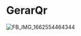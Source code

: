# GerarQr
![FB_IMG_1662554464344](https://github.com/lucasdwn/gerarqrcode/assets/68930336/1767fd5d-ff20-4e66-af59-43680ccf3520)
